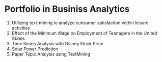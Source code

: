 # Portfolio in Businiss Analytics

1. Utilizing text-mining to analyze cunsumer satisfaction within leisure activities
2. Effect of the Minimum Wage on Employment of Teenagers in the United States
3. Time Series Analysis with Disney Stock Price
4. Solar Power Prediction
5. Paper Topic Analysis using TextMining